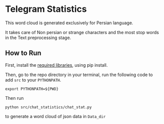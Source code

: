 # Telegram Statistics
This word cloud is generated exclusively for Persian language.

It takes care of Non persian or strange characters and the most stop words in the Text preprocessing stage.

## How to Run
First, install the [required libraries](https://github.com/yasamangs/world-cloud-generater/blob/main/requirements.txt), using pip install.


Then, go to the repo directory in your terminal, run the following code to add `src` to your `PYTHONPATH`.

```
export PYTHONPATH=${PWD} 
```
Then run

```
python src/chat_statistics/chat_stat.py
```

to generate a word cloud of json data in `Data_dir`


